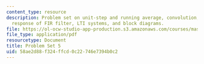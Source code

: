 ```yaml
---
content_type: resource
description: Problem set on unit-step and running average, convolution, time-domain
  response of FIR filter, LTI systems, and block diagrams.
file: https://ol-ocw-studio-app-production.s3.amazonaws.com/courses/mas-160-signals-systems-and-information-for-media-technology-fall-2007/58ae2d88f324ffcd0c22746e7394b0c2_ps5.pdf
file_type: application/pdf
resourcetype: Document
title: Problem Set 5
uid: 58ae2d88-f324-ffcd-0c22-746e7394b0c2
---
```


